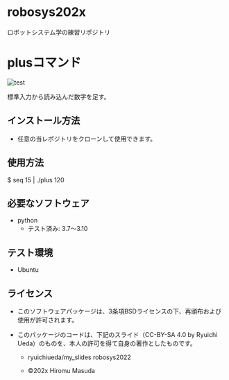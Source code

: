 # robosys202x
ロボットシステム学の練習リポジトリ

# plusコマンド
![test](https://github.com/tomiyasu18/robosys202x/actions/workflows/test.yml/badge.svg)

標準入力から読み込んだ数字を足す。

## インストール方法
 * 任意の当レポジトリをクローンして使用できます。

## 使用方法
   $ seq 15 | ./plus
   120

## 必要なソフトウェア
* python
  * テスト済み: 3.7～3.10


## テスト環境
* Ubuntu


## ライセンス
* このソフトウェアパッケージは、3条項BSDライセンスの下、再頒布および使用が許可されます。
* このパッケージのコードは、下記のスライド（CC-BY-SA 4.0 by Ryuichi Ueda）のものを、本人の許可を得て自身の著作としたものです。

  * ryuichiueda/my_slides robosys2022

  * ©202x Hiromu Masuda

